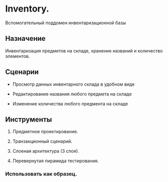 # Inventory.

Вспомогательный поддомен инвентаризационной базы

## Назначение

Инвентаризация предметов на складе, хранение названий и количество элементов.

## Сценарии

- Просмотр данных инвентарного склада в удобном виде

- Редактирование названия любого предмета на складе

- Изменение количества любого предмента на складе

## Инструменты

1) Предметное проектирование.

2) Транзакционный сценарий.

3) Слоеная архитектура (3 слоя).

4) Перевернутая пирамида тестирования.

### Использовать как образец.

